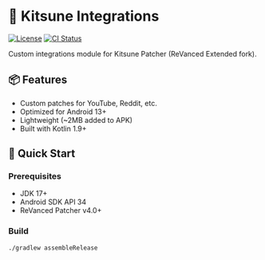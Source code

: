 # 🦊 Kitsune Integrations 

[![License](https://img.shields.io/github/license/CUPUL-MIU-04/revanced-integrations-kitsune)](LICENSE)
[![CI Status](https://github.com/CUPUL-MIU-04/revanced-integrations-kitsune/actions/workflows/build.yml/badge.svg)](https://github.com/CUPUL-MIU-04/revanced-integrations-kitsune/actions)

Custom integrations module for Kitsune Patcher (ReVanced Extended fork).

## 📦 Features
- Custom patches for YouTube, Reddit, etc.
- Optimized for Android 13+
- Lightweight (~2MB added to APK)
- Built with Kotlin 1.9+

## 🚀 Quick Start

### Prerequisites
- JDK 17+
- Android SDK API 34
- ReVanced Patcher v4.0+

### Build
```bash
./gradlew assembleRelease